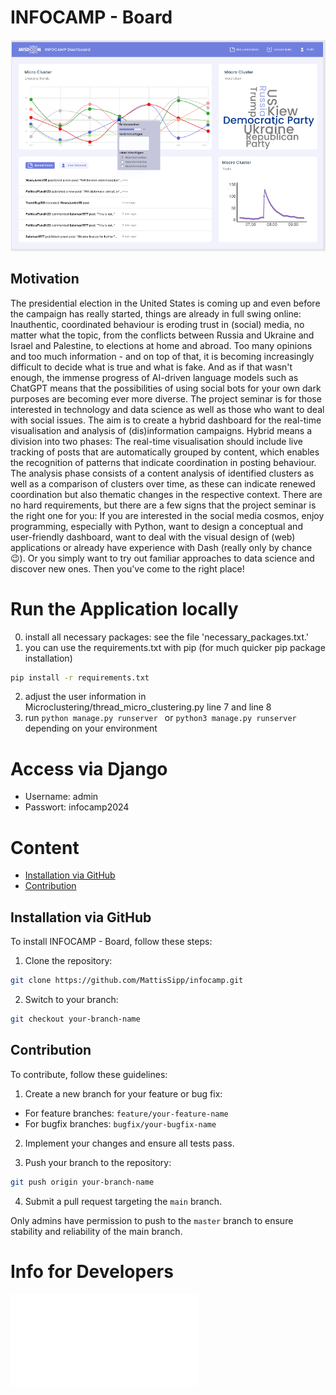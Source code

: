 # INFOCAMP - Board

![INFOCAMP - Board](Readme/figma_draft.png)

## Motivation
The presidential election in the United States is coming up and even before the campaign has really started, things are already in full swing online: Inauthentic, coordinated behaviour is eroding trust in (social) media, no matter what the topic, from the conflicts between Russia and Ukraine and Israel and Palestine, to elections at home and abroad. Too many opinions and too much information - and on top of that, it is becoming increasingly difficult to decide what is true and what is fake. And as if that wasn't enough, the immense progress of AI-driven language models such as ChatGPT means that the possibilities of using social bots for your own dark purposes are becoming ever more diverse. The project seminar is for those interested in technology and data science as well as those who want to deal with social issues. The aim is to create a hybrid dashboard for the real-time visualisation and analysis of (dis)information campaigns. Hybrid means a division into two phases: The real-time visualisation should include live tracking of posts that are automatically grouped by content, which enables the recognition of patterns that indicate coordination in posting behaviour. The analysis phase consists of a content analysis of identified clusters as well as a comparison of clusters over time, as these can indicate renewed coordination but also thematic changes in the respective context. 
There are no hard requirements, but there are a few signs that the project seminar is the right one for you: If you are interested in the social media cosmos, enjoy programming, especially with Python, want to design a conceptual and user-friendly dashboard, want to deal with the visual design of (web) applications or already have experience with Dash (really only by chance😉). Or you simply want to try out familiar approaches to data science and discover new ones. Then you've come to the right place!

# Run the Application locally
0. install all necessary packages: see the file 'necessary_packages.txt.'
1. you can use the requirements.txt with pip (for much quicker pip package installation)
```bash
pip install -r requirements.txt
```
2. adjust the user information in Microclustering/thread_micro_clustering.py line 7 and line 8
3. run ```python manage.py runserver ``` or ```python3 manage.py runserver ``` depending on your environment

# Access via Django
- Username: admin
- Passwort: infocamp2024

# Content

- [Installation via GitHub](#Installation-via-GitHub)
- [Contribution](#Contribution)

## Installation via GitHub

To install INFOCAMP - Board, follow these steps:

1. Clone the repository:
```bash
git clone https://github.com/MattisSipp/infocamp.git
```
2. Switch to your branch:
```bash
git checkout your-branch-name
```

## Contribution

To contribute, follow these guidelines:

1. Create a new branch for your feature or bug fix:
- For feature branches: `feature/your-feature-name`
- For bugfix branches: `bugfix/your-bugfix-name`

2. Implement your changes and ensure all tests pass.

3. Push your branch to the repository:
```bash
git push origin your-branch-name
```
4. Submit a pull request targeting the `main` branch.

Only admins have permission to push to the `master` branch to ensure stability and reliability of the main branch.

# Info for Developers 
![INFOCAMP - Board](Readme/Micro-Clustering_Sequenzdiagramm.pdf)



